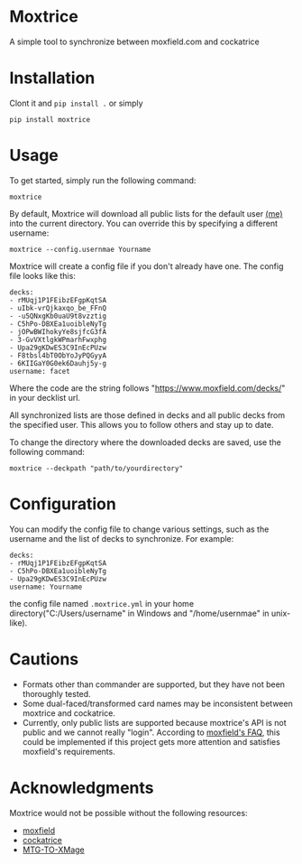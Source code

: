 # Moxtrice

A simple tool to synchronize between moxfield.com and cockatrice

# Installation

Clont it and `pip install .` or simply

```
pip install moxtrice
```

# Usage

To get started, simply run the following command:
```
moxtrice
```
By default, Moxtrice will download all public lists for the default user [(me)](https://www.moxfield.com/users/Facet) into the current directory. You can override this by specifying a different username:
```
moxtrice --config.usernmae Yourname
```
Moxtrice will create a config file if you don't already have one. The config file looks like this:

```
decks:
- rMUqj1P1FEibzEFgpKqtSA
- uIbk-vrQjkaxqo_be_FFnQ
- -u5QNxgKb0uaU9t8vzztig
- C5hPo-DBXEa1uoibleNyTg
- jOPwBWIhokyYe8sjfcG3fA
- 3-GvVXtlgkWPmarhFwxphg
- Upa29gKDwES3C9InEcPUzw
- F8tbsl4bT0ObYoJyPQGyyA
- 6KIIGaY0G0ek6Dauhj5y-g
username: facet
```
Where the code are the string follows "https://www.moxfield.com/decks/" in your decklist url.

All synchronized lists are those defined in decks and all public decks from the specified user. This allows you to follow others and stay up to date.

To change the directory where the downloaded decks are saved, use the following command:
```
moxtrice --deckpath "path/to/yourdirectory"
```

# Configuration

You can modify the config file to change various settings, such as the username and the list of decks to synchronize. For example:

```
decks:
- rMUqj1P1FEibzEFgpKqtSA
- C5hPo-DBXEa1uoibleNyTg
- Upa29gKDwES3C9InEcPUzw
username: Yourname
```

the config file named `.moxtrice.yml` in your home directory("C:/Users/username" in Windows and "/home/usernmae" in unix-like).

# Cautions

- Formats other than commander are supported, but they have not been thoroughly tested.
- Some dual-faced/transformed card names may be inconsistent between moxtrice and cockatrice.
- Currently, only public lists are supported because moxtrice's API is not public and we cannot really "login". According to [moxfield's FAQ](https://www.moxfield.com/help/faq#moxfield-api), this could be implemented if this project gets more attention and satisfies moxfield's requirements.

# Acknowledgments

Moxtrice would not be possible without the following resources:

- [moxfield](https://www.moxfield.com/)
- [cockatrice](https://cockatrice.github.io/)
- [MTG-TO-XMage](https://github.com/thebear132/MTG-To-XMage)
